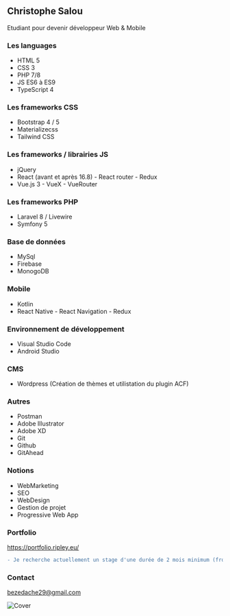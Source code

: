 ## Christophe Salou
Etudiant pour devenir développeur Web & Mobile

### Les languages
- HTML 5
- CSS 3
- PHP 7/8
- JS ES6 à ES9
- TypeScript 4

### Les frameworks CSS
- Bootstrap 4 / 5
- Materializecss
- Tailwind CSS

### Les frameworks / librairies JS
- jQuery
- React (avant et après 16.8) - React router - Redux
- Vue.js 3 - VueX - VueRouter

### Les frameworks PHP
- Laravel 8 / Livewire
- Symfony 5

### Base de données
- MySql
- Firebase
- MonogoDB

### Mobile
- Kotlin
- React Native - React Navigation - Redux

### Environnement de développement
- Visual Studio Code
- Android Studio

### CMS
- Wordpress (Création de thèmes et utilistation du plugin ACF)

### Autres
- Postman
- Adobe Illustrator
- Adobe XD
- Git
- Github
- GitAhead

### Notions
- WebMarketing
- SEO
- WebDesign
- Gestion de projet
- Progressive Web App

### Portfolio
https://portfolio.ripley.eu/

```diff
- Je recherche actuellement un stage d'une durée de 2 mois minimum (front-end, back-end, full-stack)
```

### Contact
bezedache29@gmail.com

![Cover](https://ripley.eu/perso/img/bg.jpg)




<!--
**bezedache29/bezedache29** is a ✨ _special_ ✨ repository because its `README.md` (this file) appears on your GitHub profile.

Here are some ideas to get you started:

- 🔭 I’m currently working on ...
- 🌱 I’m currently learning ...
- 👯 I’m looking to collaborate on ...
- 🤔 I’m looking for help with ...
- 💬 Ask me about ...
- 📫 How to reach me: ...
- 😄 Pronouns: ...
- ⚡ Fun fact: ...
-->
